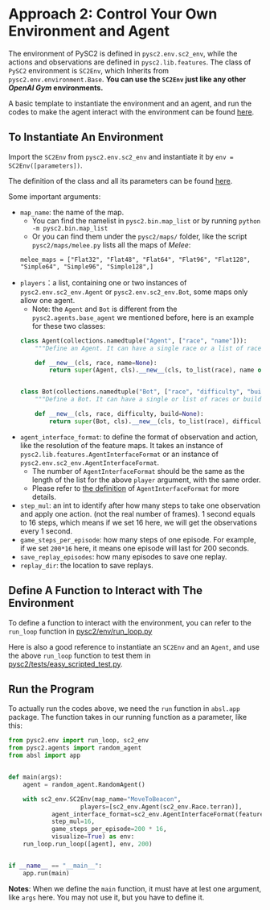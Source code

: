 # Approach 2: Control Your Own Environment and Agent

The environment of PySC2 is defined in `pysc2.env.sc2_env`, while the actions and observations are defined in `pysc2.lib.features`. The class of `PySC2` environment is `SC2Env`, which Inherits from `pysc2.env.environment.Base`. **You can use the `SC2Env` just like any other *OpenAI Gym* environments.**

A basic template to instantiate the environment and an agent, and run the codes to make the agent interact with the environment can be found [here](./../Approach_2.py).

## To Instantiate An Environment

Import the `SC2Env` from `pysc2.env.sc2_env` and instantiate it by `env = SC2Env([parameters])`.

The definition of the class and all its parameters can be found [here](https://github.com/deepmind/pysc2/blob/master/pysc2/env/sc2_env.py#L121).

Some important arguments:

* `map_name`: the name of the map.
    - You can find the namelist in `pysc2.bin.map_list` or by running `python -m pysc2.bin.map_list`
    - Or you can find them under the `pysc2/maps/` folder, like the script `pysc2/maps/melee.py` lists all the maps of *Melee*:
    ```
    melee_maps = ["Flat32", "Flat48", "Flat64", "Flat96", "Flat128", "Simple64", "Simple96", "Simple128",]
    ```
* `players`：a list, containing one or two instances of `pysc2.env.sc2_env.Agent` or `pysc2.env.sc2_env.Bot`, some maps only allow one agent.
    - Note: the `Agent` and `Bot` is different from the `pysc2.agents.base_agent` we mentioned before, here is an example for these two classes:
    ```python
    class Agent(collections.namedtuple("Agent", ["race", "name"])):
        """Define an Agent. It can have a single race or a list of races."""
	
        def __new__(cls, race, name=None):
            return super(Agent, cls).__new__(cls, to_list(race), name or "<unknown>")
	
	
    class Bot(collections.namedtuple("Bot", ["race", "difficulty", "build"])):
        """Define a Bot. It can have a single or list of races or builds."""
	
        def __new__(cls, race, difficulty, build=None):
            return super(Bot, cls).__new__(cls, to_list(race), difficulty, to_list(build or BotBuild.random))
    ```
* `agent_interface_format`: to define the format of observation and action, like the resolution of the feature maps. It takes an instance of `pysc2.lib.features.AgentInterfaceFormat` or an instance of `pysc2.env.sc2_env.AgentInterfaceFormat`.
    - The number of `AgentInterfaceFormat` should be the same as the length of the list for the above `player` argument, with the same order.
    - Please refer to [the definition](https://github.com/deepmind/pysc2/blob/master/pysc2/lib/features.py#L470) of `AgentInterfaceFormat` for more details.
* `step_mul`: an int to identify after how many steps to take one observation and apply one action. (not the real number of frames). 1 second equals to 16 steps, which means if we set 16 here, we will get the observations every 1 second.
* `game_steps_per_episode`: how many steps of one episode. For example, if we set `200*16` here, it means one episode will last for 200 seconds.
* `save_replay_episodes`: how many episodes to save one replay.
* `replay_dir`: the location to save replays.

## Define A Function to Interact with The Environment

To define a function to interact with the environment, you can refer to the `run_loop` function in [pysc2/env/run_loop.py](https://github.com/deepmind/pysc2/blob/master/pysc2/env/run_loop.py#L23)

Here is also a good reference to instantiate an `SC2Env` and an `Agent`, and use the above `run_loop` function to test them in [pysc2/tests/easy_scripted_test.py](https://github.com/deepmind/pysc2/blob/master/pysc2/tests/easy_scripted_test.py).

## Run the Program

To actually run the codes above, we need the `run` function in `absl.app` package. The function takes in our running function as a parameter, like this:

```python
from pysc2.env import run_loop, sc2_env
from pysc2.agents import random_agent
from absl import app


def main(args):
    agent = random_agent.RandomAgent()

    with sc2_env.SC2Env(map_name="MoveToBeacon", 
	                players=[sc2_env.Agent(sc2_env.Race.terran)],
			agent_interface_format=sc2_env.AgentInterfaceFormat(feature_dimensions=sc2_env.Dimensions(screen=84, minimap=64)), 
			step_mul=16,
			game_steps_per_episode=200 * 16, 
			visualize=True) as env:
	run_loop.run_loop([agent], env, 200)


if __name__ == "__main__":
    app.run(main)
```

**Notes**: When we define the `main` function, it must have at lest one argument, like `args` here. You may not use it, but you have to define it.
